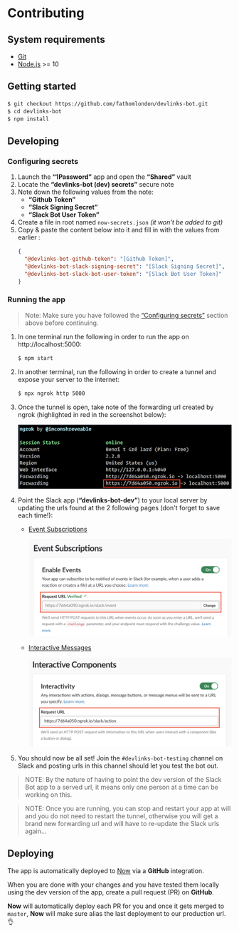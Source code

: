 # Contributing

## System requirements

- [Git](https://git-scm.com/)
- [Node.js](http://nodejs.org/) >= 10

## Getting started

```bash
$ git checkout https://github.com/fathomlondon/devlinks-bot.git
$ cd devlinks-bot
$ npm install
```

## Developing

### Configuring secrets

1. Launch the **“1Password”** app and open the **“Shared”** vault
1. Locate the **“devlinks-bot (dev) secrets”** secure note
1. Note down the following values from the note:
    - **“Github Token”**
    - **“Slack Signing Secret”**
    - **“Slack Bot User Token”**
1. Create a file in root named `now-secrets.json` *(it won't be added to git)*
1. Copy & paste the content below into it and fill in with the values from earlier :
    ```json
    {
      "@devlinks-bot-github-token": "[Github Token]",
      "@devlinks-bot-slack-signing-secret": "[Slack Signing Secret]",
      "@devlinks-bot-slack-bot-user-token": "[Slack Bot User Token]"
    }
    ```

### Running the app

> Note: Make sure you have followed the [“Configuring secrets”](#configuring-secrets) section above before continuing.

1. In one terminal run the following in order to run the app on http://localhost:5000:
    ```bash
    $ npm start
    ```
1. In another terminal, run the following in order to create a tunnel and expose your server to the internet:
    ```bash
    $ npx ngrok http 5000
    ```
1. Once the tunnel is open, take note of the forwarding url created by ngrok (highlighted in red in the screenshot below):

    ![ngrok](/docs/images/ngrok.png)

1. Point the Slack app (**“devlinks-bot-dev”**) to your local server by updating the urls found at the 2 following pages (don't forget to save each time!):
    - [Event Subscriptions](https://api.slack.com/apps/ADBQSDCSD/event-subscriptions)

      ![ngrok](/docs/images/slack-events.png)

    - [Interactive Messages](https://api.slack.com/apps/ADBQSDCSD/interactive-messages)

      ![slack-interactive-components](/docs/images/slack-interactive-components.png)

1. You should now be all set! Join the `#devlinks-bot-testing` channel on Slack and posting urls in this channel should let you test the bot out.

> NOTE: By the nature of having to point the dev version of the Slack Bot app to a served url, it means only one person at a time can be working on this.

> NOTE: Once you are running, you can stop and restart your app at will and you do not need to restart the tunnel, otherwise you will get a brand new forwarding url and will have to re-update the Slack urls again…

## Deploying

The app is automatically deployed to [Now](https://zeit.co/now) via a **GitHub** integration.

When you are done with your changes and you have tested them locally using the dev version of the app, create a pull request (PR) on **GitHub**.

**Now** will automatically deploy each PR for you and once it gets merged to `master`, **Now** will make sure alias the last deployment to our production url. 👌
